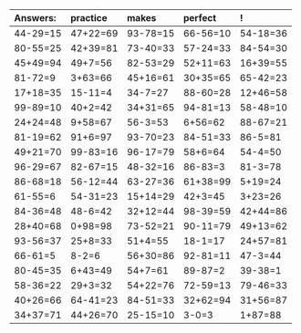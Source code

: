 | Answers: | practice | makes | perfect | ! |
| :--- | :--- | :--- | :--- | :--- |
| 44-29=15 | 47+22=69 | 93-78=15 | 66-56=10 | 54-18=36 | 
| 80-55=25 | 42+39=81 | 73-40=33 | 57-24=33 | 84-54=30 | 
| 45+49=94 | 49+7=56 | 82-53=29 | 52+11=63 | 16+39=55 | 
| 81-72=9 | 3+63=66 | 45+16=61 | 30+35=65 | 65-42=23 | 
| 17+18=35 | 15-11=4 | 34-7=27 | 88-60=28 | 12+46=58 | 
| 99-89=10 | 40+2=42 | 34+31=65 | 94-81=13 | 58-48=10 | 
| 24+24=48 | 9+58=67 | 56-3=53 | 6+56=62 | 88-67=21 | 
| 81-19=62 | 91+6=97 | 93-70=23 | 84-51=33 | 86-5=81 | 
| 49+21=70 | 99-83=16 | 96-17=79 | 58+6=64 | 54-4=50 | 
| 96-29=67 | 82-67=15 | 48-32=16 | 86-83=3 | 81-3=78 | 
| 86-68=18 | 56-12=44 | 63-27=36 | 61+38=99 | 5+19=24 | 
| 61-55=6 | 54-31=23 | 15+14=29 | 42+3=45 | 3+23=26 | 
| 84-36=48 | 48-6=42 | 32+12=44 | 98-39=59 | 42+44=86 | 
| 28+40=68 | 0+98=98 | 73-52=21 | 90-11=79 | 49+13=62 | 
| 93-56=37 | 25+8=33 | 51+4=55 | 18-1=17 | 24+57=81 | 
| 66-61=5 | 8-2=6 | 56+30=86 | 92-81=11 | 47-3=44 | 
| 80-45=35 | 6+43=49 | 54+7=61 | 89-87=2 | 39-38=1 | 
| 58-36=22 | 29+3=32 | 54+22=76 | 72-59=13 | 79-46=33 | 
| 40+26=66 | 64-41=23 | 84-51=33 | 32+62=94 | 31+56=87 | 
| 34+37=71 | 44+26=70 | 25-15=10 | 3-0=3 | 1+87=88 | 
